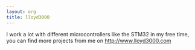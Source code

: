 ```yaml
---
layout: org
title: lloyd3000
---
```

I work a lot with different microcontrollers like the STM32 in my free time, you can find more projects from me on http://www.lloyd3000.com
